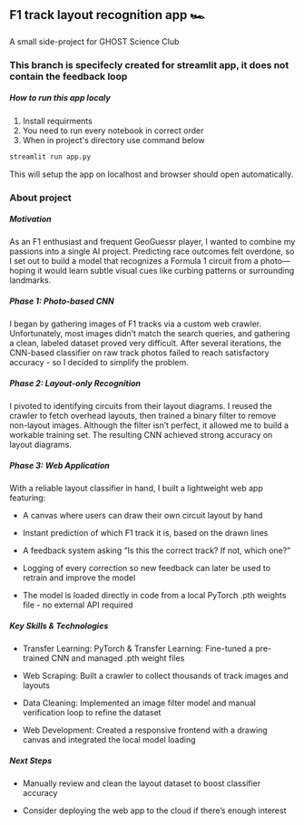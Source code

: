 ## F1 track layout recognition app 🏎️
A small side-project for GHOST Science Club

### This branch is specifecly created for streamlit app, it does not contain the feedback loop

##### How to run this app localy
1. Install requirments
2. You need to run every notebook in correct order
3. When in project's directory use command below
```bash
streamlit run app.py
```

This will setup the app on localhost and browser should open automatically.

### About project

##### Motivation
As an F1 enthusiast and frequent GeoGuessr player, I wanted to combine my passions into a single AI project. Predicting race outcomes felt overdone, so I set out to build a model that recognizes a Formula 1 circuit from a photo—hoping it would learn subtle visual cues like curbing patterns or surrounding landmarks.

##### Phase 1: Photo-based CNN
I began by gathering images of F1 tracks via a custom web crawler. Unfortunately, most images didn’t match the search queries, and gathering a clean, labeled dataset proved very difficult. After several iterations, the CNN-based classifier on raw track photos failed to reach satisfactory accuracy - so I decided to simplify the problem.

##### Phase 2: Layout-only Recognition
I pivoted to identifying circuits from their layout diagrams. I reused the crawler to fetch overhead layouts, then trained a binary filter to remove non-layout images. Although the filter isn’t perfect, it allowed me to build a workable training set. The resulting CNN achieved strong accuracy on layout diagrams.

##### Phase 3: Web Application
With a reliable layout classifier in hand, I built a lightweight web app featuring:

- A canvas where users can draw their own circuit layout by hand

- Instant prediction of which F1 track it is, based on the drawn lines

- A feedback system asking “Is this the correct track? If not, which one?”

- Logging of every correction so new feedback can later be used to retrain and improve the model

- The model is loaded directly in code from a local PyTorch .pth weights file - no external API required

##### Key Skills & Technologies

- Transfer Learning: PyTorch & Transfer Learning: Fine-tuned a pre-trained CNN and managed .pth weight files

- Web Scraping: Built a crawler to collect thousands of track images and layouts

- Data Cleaning: Implemented an image filter model and manual verification loop to refine the dataset

- Web Development: Created a responsive frontend with a drawing canvas and integrated the local model loading

##### Next Steps

- Manually review and clean the layout dataset to boost classifier accuracy

- Consider deploying the web app to the cloud if there’s enough interest
